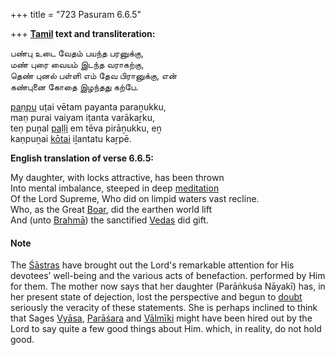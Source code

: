 +++
title = "723 Pasuram 6.6.5"

+++
**[Tamil](/definition/tamil#history "show Tamil definitions") text and transliteration:**

பண்பு உடை வேதம் பயந்த பரனுக்கு,  
மண் புரை வையம் இடந்த வராகற்கு,  
தெண் புனல் பள்ளி எம் தேவ பிரானுக்கு, என்  
கண்புனை கோதை இழந்தது கற்பே.

[paṇpu](/definition/panpu#history "show paṇpu definitions") uṭai vētam payanta paraṉukku,  
maṇ purai vaiyam iṭanta varākaṟku,  
teṇ puṉal [paḷḷi](/definition/palli#history "show paḷḷi definitions") em tēva pirāṉukku, eṉ  
kaṇpuṉai [kōtai](/definition/kotai#history "show kōtai definitions") iḻantatu kaṟpē.

**English translation of verse 6.6.5:**

My daughter, with locks attractive, has been thrown  
Into mental imbalance, steeped in deep [meditation](/definition/meditation#history "show meditation definitions")  
Of the Lord Supreme, Who did on limpid waters vast recline.  
Who, as the Great [Boar](/definition/boar#history "show Boar definitions"), did the earthen world lift  
And (unto [Brahmā](/definition/brahma#vaishnavism "show Brahmā definitions")) the sanctified [Vedas](/definition/veda#vaishnavism "show Vedas definitions") did gift.

#### Note

The [Śāstras](/definition/shastra#vaishnavism "show Śāstras definitions") have brought out the Lord's remarkable attention for His devotees’ well-being and the various acts of benefaction. performed by Him for them. The mother now says that her daughter (Parāṅkuśa Nāyakī) has, in her present state of dejection, lost the perspective and begun to [doubt](/definition/doubt#history "show doubt definitions") seriously the veracity of these statements. She is perhaps inclined to think that Sages [Vyāsa](/definition/vyasa#vaishnavism "show Vyāsa definitions"), [Parāśara](/definition/parashara#history "show Parāśara definitions") and [Vālmīki](/definition/valmiki#vaishnavism "show Vālmīki definitions") might have been hired out by the Lord to say quite a few good things about Him. which, in reality, do not hold good.


